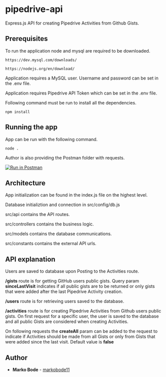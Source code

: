 # pipedrive-api

Express.js API for creating Pipedrive Activities from Github Gists.

## Prerequisites
To run the application node and mysql are required to be downloaded.

```
https://dev.mysql.com/downloads/

https://nodejs.org/en/download/
```

Application requires a MySQL user. Username and password can be set in the .env file.

Application requires Pipedrive API Token which can be set in the .env file.

Following command must be run to install all the dependencies.
```
npm install
```

## Running the app

App can be run with the following command.

```
node .
```

Author is also providing the Postman folder with requests.

[![Run in Postman](https://run.pstmn.io/button.svg)](https://app.getpostman.com/run-collection/8912ec385509cc218eb9?action=collection%2Fimport)

## Architecture

App initialization can be found in the index.js file on the highest level.

Database initializtion and connection in src/config/db.js

src/api contains the API routes.

src/controllers contains the business logic.

src/models contains the database communications.

src/constants contains the external API urls.

## API explanation

Users are saved to database upon Posting to the Activities route.

**/gists** route is for getting GitHub users public gists. Query param **sinceLastVisit** indicates if all public gists are to be returned or only gists that were added after the last Pipedrive Activity creation.

**/users** route is for retrieving users saved to the database.

**/activities** route is for creating Pipedrive Activities from Github users public gists. On first request for a specific user, the user is saved to the database and all public Gists are considered when creating Activities.

On following requests the **createAll** param can be added to the request to indicate if Activities should be made from all Gists or only from Gists that were added since the last visit. Default value is **false**


## Author
* **Marko Bode** - [markobode11](https://github.com/markobode11)
